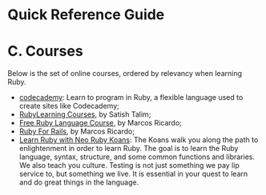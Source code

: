 Quick Reference Guide
=====================

# C. Courses

Below is the set of online courses, ordered by relevancy when learning Ruby.

- [codecademy](http://www.codecademy.com/en/tracks/ruby): Learn to program in Ruby, a flexible language used to create sites like Codecademy;
- [RubyLearning Courses](http://rubylearning.org/classes), by Satish Talim;
- [Free Ruby Language Course](http://www.public.marcric.com/courses/basic_ruby/), by Marcos Ricardo;
- [Ruby For Rails](http://www.public.traineronrails.com/courses/ruby/), by Marcos Ricardo;
- [Learn Ruby with Neo Ruby Koans](http://rubykoans.com/): The Koans walk you along the path to enlightenment in order to learn Ruby. The goal is to learn the Ruby language, syntax, structure, and some common functions and libraries. We also teach you culture. Testing is not just something we pay lip service to, but something we live. It is essential in your quest to learn and do great things in the language.
